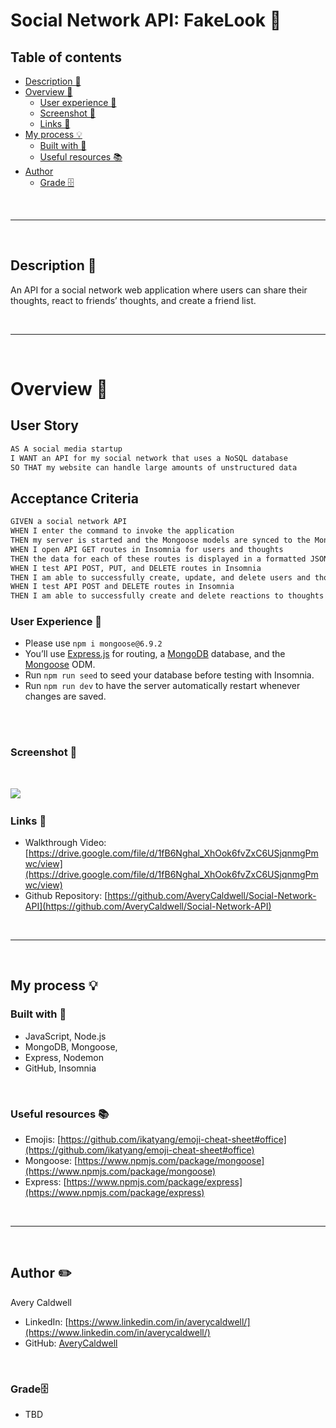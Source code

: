 # __Social Network API: FakeLook 👥__

## __Table of contents__

- [Description 📝](#description-📝)
- [Overview 📁](#overview-📁)
  - [User experience 👤](#user-experience-👤)
  - [Screenshot 📸](#screenshot-📸)
  - [Links 🔗](#links-🔗)
- [My process 💡](#my-process-💡)
  - [Built with 🔨](#built-with-🔨)
  - [Useful resources 📚](#useful-resources-📚)
- [Author](#author-✏️)
    - [Grade 🗄️](#grade-)

<br>
<hr>
<br>

## __Description 📝__

An API for a social network web application where users can share their thoughts, react to friends’ thoughts, and create a friend list.

<br>
<hr>
<br> 

# __Overview 📁__

## User Story

```md
AS A social media startup
I WANT an API for my social network that uses a NoSQL database
SO THAT my website can handle large amounts of unstructured data
```

## Acceptance Criteria

```md
GIVEN a social network API
WHEN I enter the command to invoke the application
THEN my server is started and the Mongoose models are synced to the MongoDB database
WHEN I open API GET routes in Insomnia for users and thoughts
THEN the data for each of these routes is displayed in a formatted JSON
WHEN I test API POST, PUT, and DELETE routes in Insomnia
THEN I am able to successfully create, update, and delete users and thoughts in my database
WHEN I test API POST and DELETE routes in Insomnia
THEN I am able to successfully create and delete reactions to thoughts and add and remove friends to a user’s friend list
```

### __User Experience 👤__

- Please use `npm i mongoose@6.9.2`
- You’ll use [Express.js](https://www.npmjs.com/package/express) for routing, a [MongoDB](https://coding-boot-camp.github.io/full-stack/mongodb/how-to-install-mongodb) database, and the [Mongoose](https://www.npmjs.com/package/mongoose) ODM.
- Run `npm run seed` to seed your database before testing with Insomnia.
- Run `npm run dev` to have the server automatically restart whenever changes are saved.

<br>

<br>

### __Screenshot 📸__

​<br>

![](./public/images/Screenshot.png)
​
​<br>

### __Links 🔗__
- Walkthrough Video: [https://drive.google.com/file/d/1fB6Nghal_XhOok6fvZxC6USjqnmgPmwc/view](https://drive.google.com/file/d/1fB6Nghal_XhOok6fvZxC6USjqnmgPmwc/view)
- Github Repository: [https://github.com/AveryCaldwell/Social-Network-API](https://github.com/AveryCaldwell/Social-Network-API) 

<br>
<hr>
<br>

##  __My process 💡__

###  Built with 🔨
- JavaScript, Node.js
- MongoDB, Mongoose, 
- Express, Nodemon
- GitHub, Insomnia

<br>

###  __Useful resources 📚__

- Emojis: [https://github.com/ikatyang/emoji-cheat-sheet#office](https://github.com/ikatyang/emoji-cheat-sheet#office)
- Mongoose: [https://www.npmjs.com/package/mongoose](https://www.npmjs.com/package/mongoose)
- Express: [https://www.npmjs.com/package/express](https://www.npmjs.com/package/express)

<br>
<hr>
<br>


## __Author ✏️__
  Avery Caldwell
  - LinkedIn: [https://www.linkedin.com/in/averycaldwell/](https://www.linkedin.com/in/averycaldwell/)
  - GitHub: [AveryCaldwell](https://github.com/AveryCaldwell)


<br>


### __Grade🗄️__ 

- TBD